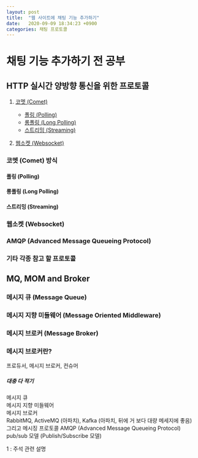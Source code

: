 ```yaml
---
layout: post
title:  "웹 사이트에 채팅 기능 추가하기"
date:   2020-09-09 18:34:23 +0900
categories: 채팅 프로토콜
---
```


# 채팅 기능 추가하기 전 공부

## HTTP 실시간 양방향 통신을 위한 프로토콜
1. [코멧 (Comet)](#코멧-(Comet))  
   * [폴링 (Polling)](#폴링-(Polling))
   * [롱폴링 (Long Polling)](#롱폴링-long-polling)
   * [스트리밍 (Streaming)](#스트리밍-streaming)
  
2. [웹소켓 (Websocket)](#웹소켓-(Websocket))  
### 코멧 (Comet) 방식

#### 폴링 (Polling)
 
#### 롱폴링 (Long Polling)

#### 스트리밍 (Streaming)

### 웹소켓 (Websocket)

### AMQP (Advanced Message Queueing Protocol)

### 기타 각종 참고 할 프로토콜


## MQ, MOM and Broker

### 메시지 큐 (Message Queue)

### 메시지 지향 미들웨어 (Message Oriented Middleware)

### 메시지 브로커 (Message Broker)

### 메시지 브로커란?

프로듀서, 메시지 브로커, 컨슈머


##### 대충 다 적기
메시지 큐  
메시지 지향 미들웨어  
메시지 브로커    
RabbitMQ, ActiveMQ (아파치), Kafka (아파치, 뒤에 거 보다 대량 메세지에 좋음)   
그리고 메시징 프로토콜 AMQP (Advanced Message Queueing Protocol)  
pub/sub 모델 (Publish/Subscribe 모델)

<a name = "footnote_1">1</a> : 주석 관련 설명 